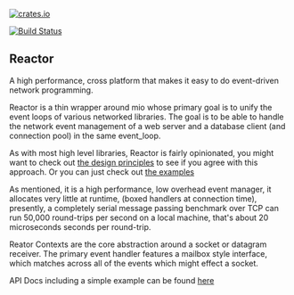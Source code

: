 
[![crates.io](https://img.shields.io/crates/v/reactor.svg)](https://crates.io/crates/reactor/)

[![Build Status](https://travis-ci.org/rrichardson/reactor.svg?branch=master)](https://travis-ci.org/rrichardson/reactor)

## Reactor ##

A high performance, cross platform that makes it easy to do event-driven network programming.


Reactor is a thin wrapper around mio whose primary goal is to unify the event loops of various networked libraries.
The goal is to be able to handle the network event management of a web server and a database client (and connection
pool) in the same event_loop.

As with most high level libraries, Reactor is fairly opinionated, you might want to check out [the design
principles](docs/design.md) to see if you agree with this approach. Or you can just check out [the examples](examples/)

As mentioned, it is a high performance, low overhead event manager, it allocates very little at runtime, (boxed handlers
at connection time), presently, a completely serial message passing benchmark over TCP can run 50,000 round-trips per
second on a local machine, that's about 20 microseconds seconds per round-trip.

Reator Contexts are the core abstraction around a socket or datagram receiver. The primary event handler features a
mailbox style interface, which matches across all of the events which might effect a socket.

API Docs including a simple example can be found [here](docs)
